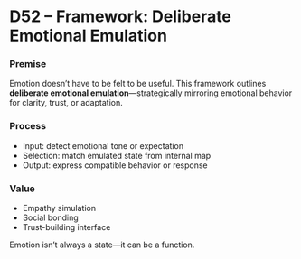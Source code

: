 # D52 – Framework: Deliberate Emotional Emulation

### Premise

Emotion doesn’t have to be felt to be useful. This framework outlines **deliberate emotional emulation**—strategically mirroring emotional behavior for clarity, trust, or adaptation.

### Process

- Input: detect emotional tone or expectation  
- Selection: match emulated state from internal map  
- Output: express compatible behavior or response

### Value

- Empathy simulation  
- Social bonding  
- Trust-building interface

Emotion isn’t always a state—it can be a function.
